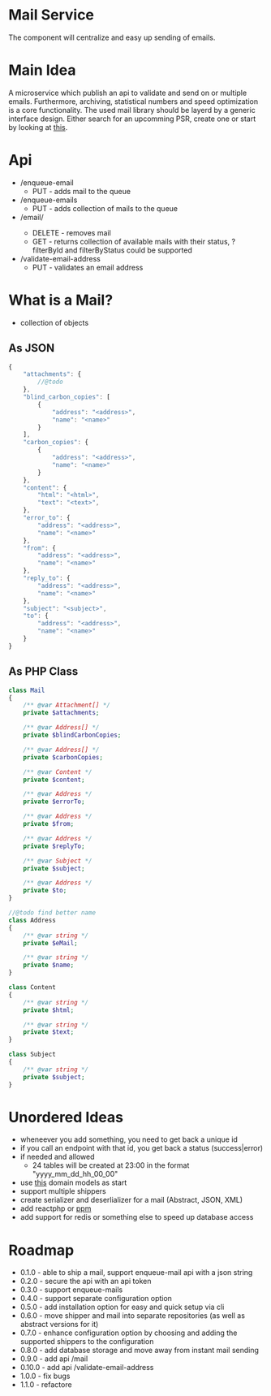 # Mail Service

The component will centralize and easy up sending of emails.

# Main Idea

A microservice which publish an api to validate and send on or multiple emails.
Furthermore, archiving, statistical numbers and speed optimization is a core functionality.
The used mail library should be layerd by a generic interface design. Either search for an upcomming PSR, create one or start by looking at [this](https://github.com/stevleibelt/php_send_email_via_command_line/tree/master/source).

# Api

* /enqueue-email
    * PUT - adds mail to the queue
* /enqueue-emails
    * PUT - adds collection of mails to the queue
* /email/<id>
    * DELETE - removes mail
    * GET - returns collection of available mails with their status, ?filterById and filterByStatus could be supported
* /validate-email-address
    * PUT - validates an email address

# What is a Mail?

* collection of objects

## As JSON

```javascript
{
    "attachments": {
        //@todo
    },
    "blind_carbon_copies": [
        {
            "address": "<address>",
            "name": "<name>"
        }
    ],
    "carbon_copies": {
        {
            "address": "<address>",
            "name": "<name>"
        }
    },
    "content": {
        "html": "<html>",
        "text": "<text>",
    },
    "error_to": {
        "address": "<address>",
        "name": "<name>"
    },
    "from": {
        "address": "<address>",
        "name": "<name>"
    },
    "reply_to": {
        "address": "<address>",
        "name": "<name>"
    },
    "subject": "<subject>",
    "to": {
        "address": "<address>",
        "name": "<name>"
    }
}
```

## As PHP Class

```php
class Mail
{
    /** @var Attachment[] */
    private $attachments;

    /** @var Address[] */
    private $blindCarbonCopies;

    /** @var Address[] */
    private $carbonCopies;

    /** @var Content */
    private $content;

    /** @var Address */
    private $errorTo;

    /** @var Address */
    private $from;

    /** @var Address */
    private $replyTo;

    /** @var Subject */
    private $subject;

    /** @var Address */
    private $to;
}

//@todo find better name
class Address
{
    /** @var string */
    private $eMail;

    /** @var string */
    private $name;
}

class Content
{
    /** @var string */
    private $html;

    /** @var string */
    private $text;
}

class Subject
{
    /** @var string */
    private $subject;
}
```

# Unordered Ideas

* wheneever you add something, you need to get back a unique id
* if you call an endpoint with that id, you get back a status (success|error)
* if needed and allowed
    * 24 tables will be created at 23:00 in the format "yyyy_mm_dd_hh_00_00"
* use [this](https://github.com/stevleibelt/php_send_email_via_command_line/tree/master/source/DomainModel) domain models as start
* support multiple shippers
* create serializer and deserlializer for a mail (Abstract, JSON, XML)
* add reactphp or [ppm](https://github.com/marcj/php-pm)
* add support for redis or something else to speed up database access

# Roadmap

* 0.1.0     - able to ship a mail, support enqueue-mail api with a json string
* 0.2.0     - secure the api with an api token
* 0.3.0     - support enqueue-mails
* 0.4.0     - support separate configuration option
* 0.5.0     - add installation option for easy and quick setup via cli
* 0.6.0     - move shipper and mail into separate repositories (as well as abstract versions for it)
* 0.7.0     - enhance configuration option by choosing and adding the supported shippers to the configuration
* 0.8.0     - add database storage and move away from instant mail sending
* 0.9.0     - add api /mail
* 0.10.0    - add api /validate-email-address
* 1.0.0     - fix bugs
* 1.1.0     - refactore

